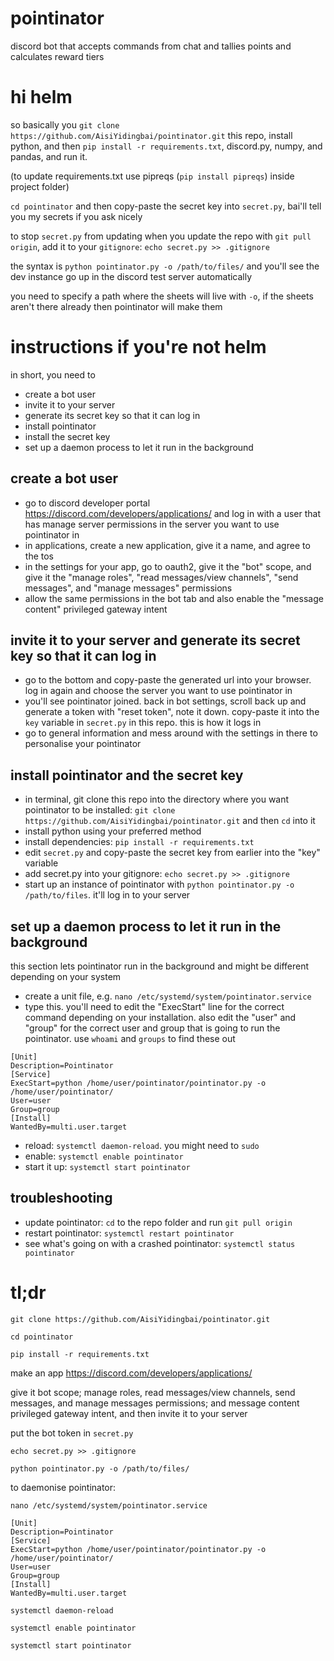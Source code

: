 # pointinator
discord bot that accepts commands from chat and tallies points and calculates reward tiers

# hi helm
so basically you `git clone https://github.com/AisiYidingbai/pointinator.git` this repo, install python, and then `pip install -r requirements.txt`, discord.py, numpy, and pandas, and run it.

(to update requirements.txt use pipreqs (`pip install pipreqs`) inside project folder)

`cd pointinator` and then copy-paste the secret key into `secret.py`, bai'll tell you my secrets if you ask nicely

to stop `secret.py` from updating when you update the repo with `git pull origin`, add it to your `gitignore`: `echo secret.py >> .gitignore`

the syntax is `python pointinator.py -o /path/to/files/` and you'll see the dev instance go up in the discord test server automatically

you need to specify a path where the sheets will live with `-o`, if the sheets aren't there already then pointinator will make them

# instructions if you're not helm
in short, you need to
* create a bot user
* invite it to your server
* generate its secret key so that it can log in
* install pointinator
* install the secret key
* set up a daemon process to let it run in the background

## create a bot user
* go to discord developer portal https://discord.com/developers/applications/ and log in with a user that has manage server permissions in the server you want to use pointinator in
* in applications, create a new application, give it a name, and agree to the tos
* in the settings for your app, go to oauth2, give it the "bot" scope, and give it the "manage roles", "read messages/view channels", "send messages", and "manage messages" permissions
* allow the same permissions in the bot tab and also enable the "message content" privileged gateway intent

## invite it to your server and generate its secret key so that it can log in
* go to the bottom and copy-paste the generated url into your browser. log in again and choose the server you want to use pointinator in
* you'll see pointinator joined. back in bot settings, scroll back up and generate a token with "reset token", note it down. copy-paste it into the `key` variable in `secret.py` in this repo. this is how it logs in
* go to general information and mess around with the settings in there to personalise your pointinator

## install pointinator and the secret key
* in terminal, git clone this repo into the directory where you want pointinator to be installed: `git clone https://github.com/AisiYidingbai/pointinator.git` and then `cd` into it
* install python using your preferred method
* install dependencies: `pip install -r requirements.txt`
* edit `secret.py` and copy-paste the secret key from earlier into the "key" variable
* add secret.py into your gitignore: `echo secret.py >> .gitignore`
* start up an instance of pointinator with `python pointinator.py -o /path/to/files`. it'll log in to your server

## set up a daemon process to let it run in the background
this section lets pointinator run in the background and might be different depending on your system
* create a unit file, e.g. `nano /etc/systemd/system/pointinator.service`
* type this. you'll need to edit the "ExecStart" line for the correct command depending on your installation. also edit the "user" and "group" for the correct user and group that is going to run the pointinator. use `whoami` and `groups` to find these out
```
[Unit]
Description=Pointinator
[Service]
ExecStart=python /home/user/pointinator/pointinator.py -o /home/user/pointinator/
User=user
Group=group
[Install]
WantedBy=multi.user.target
```
* reload: `systemctl daemon-reload`. you might need to `sudo`
* enable: `systemctl enable pointinator`
* start it up: `systemctl start pointinator`

## troubleshooting
* update pointinator: `cd` to the repo folder and run `git pull origin`
* restart pointinator: `systemctl restart pointinator`
* see what's going on with a crashed pointinator: `systemctl status pointinator`

# tl;dr
```
git clone https://github.com/AisiYidingbai/pointinator.git
```
```
cd pointinator
````
```
pip install -r requirements.txt
```
make an app https://discord.com/developers/applications/

give it bot scope; manage roles, read messages/view channels, send messages, and manage messages permissions; and message content privileged gateway intent, and then invite it to your server

put the bot token in `secret.py`

```
echo secret.py >> .gitignore
```

```
python pointinator.py -o /path/to/files/
```

to daemonise pointinator:
```
nano /etc/systemd/system/pointinator.service
```
```
[Unit]
Description=Pointinator
[Service]
ExecStart=python /home/user/pointinator/pointinator.py -o /home/user/pointinator/
User=user
Group=group
[Install]
WantedBy=multi.user.target
```
```
systemctl daemon-reload
```
```
systemctl enable pointinator
```
```
systemctl start pointinator
```
